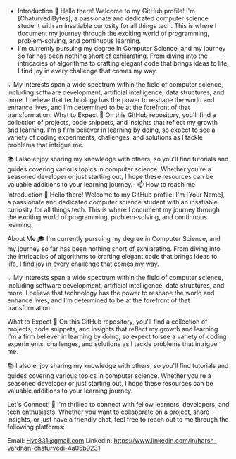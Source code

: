 - Introduction
👋 Hello there! Welcome to my GitHub profile! I'm [ChaturvediBytes], a passionate and dedicated computer science student with an insatiable curiosity for all things tech. This is where I document my journey through the exciting world of programming, problem-solving, and continuous learning.
-  I'm currently pursuing my degree in Computer Science, and my journey so far has been nothing short of exhilarating. From diving into the intricacies of algorithms to crafting elegant code that brings ideas to life, I find joy in every challenge that comes my way.

💡 My interests span a wide spectrum within the field of computer science, including software development, artificial intelligence, data structures, and more. I believe that technology has the power to reshape the world and enhance lives, and I'm determined to be at the forefront of that transformation.
What to Expect
🌱 On this GitHub repository, you'll find a collection of projects, code snippets, and insights that reflect my growth and learning. I'm a firm believer in learning by doing, so expect to see a variety of coding experiments, challenges, and solutions as I tackle problems that intrigue me.

📚 I also enjoy sharing my knowledge with others, so you'll find tutorials and guides covering various topics in computer science. Whether you're a seasoned developer or just starting out, I hope these resources can be valuable additions to your learning journey.- 
📫 How to reach me 
Introduction
👋 Hello there! Welcome to my GitHub profile! I'm [Your Name], a passionate and dedicated computer science student with an insatiable curiosity for all things tech. This is where I document my journey through the exciting world of programming, problem-solving, and continuous learning.

About Me
🎓 I'm currently pursuing my degree in Computer Science, and my journey so far has been nothing short of exhilarating. From diving into the intricacies of algorithms to crafting elegant code that brings ideas to life, I find joy in every challenge that comes my way.

💡 My interests span a wide spectrum within the field of computer science, including software development, artificial intelligence, data structures, and more. I believe that technology has the power to reshape the world and enhance lives, and I'm determined to be at the forefront of that transformation.

What to Expect
🌱 On this GitHub repository, you'll find a collection of projects, code snippets, and insights that reflect my growth and learning. I'm a firm believer in learning by doing, so expect to see a variety of coding experiments, challenges, and solutions as I tackle problems that intrigue me.

📚 I also enjoy sharing my knowledge with others, so you'll find tutorials and guides covering various topics in computer science. Whether you're a seasoned developer or just starting out, I hope these resources can be valuable additions to your learning journey.

Let's Connect!
🤝 I'm thrilled to connect with fellow learners, developers, and tech enthusiasts. Whether you want to collaborate on a project, share insights, or just have a friendly chat, feel free to reach out to me through the following platforms:

Email: Hvc831@gmail.com
LinkedIn: https://www.linkedin.com/in/harsh-vardhan-chaturvedi-4a05b9231

<!---
Harsh112256/Harsh112256 is a ✨ special ✨ repository because its `README.md` (this file) appears on your GitHub profile.
You can click the Preview link to take a look at your changes.
--->
